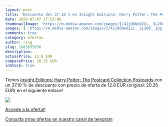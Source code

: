 ```yaml
---
layout: post
title: 'Descuento del 37.10 % en Insight Editions: Harry Potter: The Post'
date: 2020-07-07 17:53:06
thumbnailImage: 'https://m.media-amazon.com/images/I/41jQ6QeO2LL._SL200_.jpg'
images: [ 'https://m.media-amazon.com/images/I/41jQ6QeO2LL._SL200_.jpg' ]
comments: true
category: ofertas
author: ring
slug: 1683835956
description:
actualPrice: 12.8 EUR
comparePrice: 20.35 EUR
inStock: true
---
```


Tienes [Insight Editions: Harry Potter: The Postcard Collection  Postcards ](https://www.amazon.com/dp/1683835956/?tag=redken08-20) con un 37.10 % de descuento con precio de oferta de 12.8 EUR (original: 20.35 EUR) en el siguiente enlace!

[![](https://m.media-amazon.com/images/I/41jQ6QeO2LL._SL200_.jpg)](https://www.amazon.com/dp/1683835956/?tag=redken08-20)

[Accede a la oferta!!](https://www.amazon.com/dp/1683835956/?tag=redken08-20)

[Consulta otras ofertas en nuestro canal de telegram](https://t.me/s/ofertas25)
